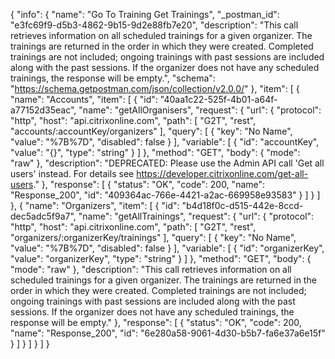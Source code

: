 {
  "info": {
    "name": "Go To Training Get Trainings",
    "_postman_id": "e3fc69f9-d5b3-4862-9b15-9d2e88fb7e20",
    "description": "This call retrieves information on all scheduled trainings for a given organizer. The trainings are returned in the order in which they were created. Completed trainings are not included; ongoing trainings with past sessions are included along with the past sessions. If the organizer does not have any scheduled trainings, the response will be empty.",
    "schema": "https://schema.getpostman.com/json/collection/v2.0.0/"
  },
  "item": [
    {
      "name": "Accounts",
      "item": [
        {
          "id": "40aa1c22-525f-4b01-a64f-a77152d35eac",
          "name": "getAllOrganisers",
          "request": {
            "url": {
              "protocol": "http",
              "host": "api.citrixonline.com",
              "path": [
                "G2T",
                "rest",
                "accounts/:accountKey/organizers"
              ],
              "query": [
                {
                  "key": "No Name",
                  "value": "%7B%7D",
                  "disabled": false
                }
              ],
              "variable": [
                {
                  "id": "accountKey",
                  "value": "{}",
                  "type": "string"
                }
              ]
            },
            "method": "GET",
            "body": {
              "mode": "raw"
            },
            "description": "DEPRECATED: Please use the Admin API call 'Get all users' instead. For details see https://developer.citrixonline.com/get-all-users."
          },
          "response": [
            {
              "status": "OK",
              "code": 200,
              "name": "Response_200",
              "id": "409364ac-766e-4421-a2ac-669958e93583"
            }
          ]
        }
      ]
    },
    {
      "name": "Organizers",
      "item": [
        {
          "id": "b4d18f0c-d515-442e-8ccd-dec5adc5f9a7",
          "name": "getAllTrainings",
          "request": {
            "url": {
              "protocol": "http",
              "host": "api.citrixonline.com",
              "path": [
                "G2T",
                "rest",
                "organizers/:organizerKey/trainings"
              ],
              "query": [
                {
                  "key": "No Name",
                  "value": "%7B%7D",
                  "disabled": false
                }
              ],
              "variable": [
                {
                  "id": "organizerKey",
                  "value": "organizerKey",
                  "type": "string"
                }
              ]
            },
            "method": "GET",
            "body": {
              "mode": "raw"
            },
            "description": "This call retrieves information on all scheduled trainings for a given organizer. The trainings are returned in the order in which they were created. Completed trainings are not included; ongoing trainings with past sessions are included along with the past sessions. If the organizer does not have any scheduled trainings, the response will be empty."
          },
          "response": [
            {
              "status": "OK",
              "code": 200,
              "name": "Response_200",
              "id": "6e280a58-9061-4d30-b5b7-fa6e37a6e15f"
            }
          ]
        }
      ]
    }
  ]
}